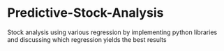 # Predictive-Stock-Analysis
Stock analysis using various regression by implementing python libraries and discussing which regression yields the best results 
